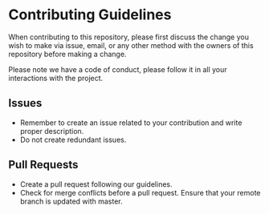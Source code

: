 # Contributing Guidelines
When contributing to this repository, please first discuss the change you wish to make via issue, email, or any other method with the owners of this repository before making a change.

Please note we have a code of conduct, please follow it in all your interactions with the project.

## Issues
- Remember to create an issue related to your contribution and write proper description.
- Do not create redundant issues.

## Pull Requests
- Create a pull request following our guidelines.
- Check for merge conflicts before a pull request. Ensure that your remote branch is updated with master.
